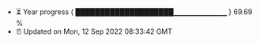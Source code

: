 - ⏳ Year progress { ████████████████████▁▁▁▁▁▁▁▁▁▁ } 69.69 %
- ⏰ Updated on Mon, 12 Sep 2022 08:33:42 GMT

